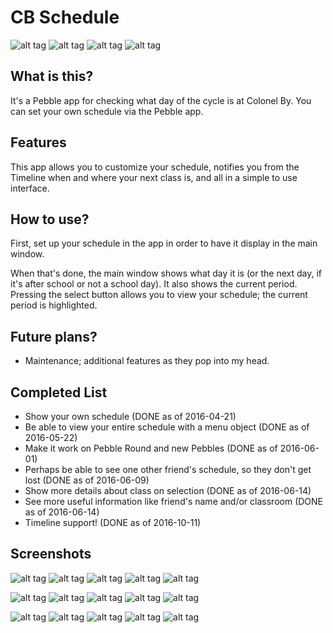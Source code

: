 # CB Schedule

![alt tag](https://github.com/cheeseisdisgusting/cbschedule/blob/master/screenshots/mainWind.png)
![alt tag](https://github.com/cheeseisdisgusting/cbschedule/blob/master/screenshots/extraDetailWindow_Basalt.png)
![alt tag](https://github.com/cheeseisdisgusting/cbschedule/blob/master/screenshots/timeline_basalt.png)
![alt tag](https://github.com/cheeseisdisgusting/cbschedule/blob/master/screenshots/timeline_basalt_1.png)


## What is this?

It's a Pebble app for checking what day of the cycle is at Colonel By. You can set your own schedule via the Pebble app.

## Features

This app allows you to customize your schedule, notifies you from the Timeline when and where your next class is, and all in a simple to use interface.

## How to use?

First, set up your schedule in the app in order to have it display in the main window.

When that's done, the main window shows what day it is (or the next day, if it's after school or not a school day). It also shows the current period. Pressing the select button allows you to view your schedule; the current period is highlighted.

## Future plans?

- Maintenance; additional features as they pop into my head.

## Completed List

- Show your own schedule (DONE as of 2016-04-21)
- Be able to view your entire schedule with a menu object (DONE as of 2016-05-22)
- Make it work on Pebble Round and new Pebbles (DONE as of 2016-06-01)
- Perhaps be able to see one other friend's schedule, so they don't get lost (DONE as of 2016-06-09)
- Show more details about class on selection (DONE as of 2016-06-14)
- See more useful information like friend's name and/or classroom (DONE as of 2016-06-14)
- Timeline support! (DONE as of 2016-10-11)

## Screenshots

![alt tag](https://github.com/cheeseisdisgusting/cbschedule/blob/master/screenshots/Main%20Menu%20v2.gif)
![alt tag](https://github.com/cheeseisdisgusting/cbschedule/blob/master/screenshots/Friend%20Menu%20v2.gif)
![alt tag](https://github.com/cheeseisdisgusting/cbschedule/blob/master/screenshots/extraDetailWindow_Basalt.png)
![alt tag](https://github.com/cheeseisdisgusting/cbschedule/blob/master/screenshots/timeline_basalt.png)
![alt tag](https://github.com/cheeseisdisgusting/cbschedule/blob/master/screenshots/timeline_basalt_1.png)

![alt tag](https://github.com/cheeseisdisgusting/cbschedule/blob/master/screenshots/mainWindBnW.png)
![alt tag](https://github.com/cheeseisdisgusting/cbschedule/blob/master/screenshots/scheduleMenuBnW.png)
![alt tag](https://github.com/cheeseisdisgusting/cbschedule/blob/master/screenshots/extraDetailsAplite_2.png)
![alt tag](https://github.com/cheeseisdisgusting/cbschedule/blob/master/screenshots/timeline_aplite.png)
![alt tag](https://github.com/cheeseisdisgusting/cbschedule/blob/master/screenshots/timeline_aplite_v2.png)

![alt tag](https://github.com/cheeseisdisgusting/cbschedule/blob/master/screenshots/mainWindRound.png)
![alt tag](https://github.com/cheeseisdisgusting/cbschedule/blob/master/screenshots/scheduleMenuRound.png)
![alt tag](https://github.com/cheeseisdisgusting/cbschedule/blob/master/screenshots/extraDetails_chalk.png)
![alt tag](https://github.com/cheeseisdisgusting/cbschedule/blob/master/screenshots/timeline_chalk.png)
![alt tag](https://github.com/cheeseisdisgusting/cbschedule/blob/master/screenshots/timeline_chalk_v2.png)
